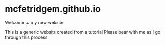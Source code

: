 # mcfetridgem.github.io

Welcome to my new website

This is a generic website created from a tutorial
Please bear with me as I go through this process

